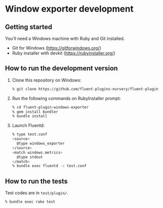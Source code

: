 # Window exporter development

## Getting started

You'll need a Windows machine with Ruby and Git installed.

 * Git for Windows (https://gitforwindows.org/)
 * Ruby installer with devkit (https://rubyinstaller.org/)

## How to run the development version

 1. Clone this repository on Windows:
    ```sh
    % git clone https://github.com/fluent-plugins-nursery/fluent-plugin-windows-exporter/
    ```
 2. Run the following commands on RubyInstaller prompt:
    ```sh
    % cd fluent-plugin-windows-exporter
    % gem install bundler
    % bundle install
    ```
 3. Launch Fluentd:
    ```sh
    % type test.conf
    <source>
      @type windows_exporter
    </source>
    <match windows.metrics>
      @type stdout
    </match>
    % bundle exec fluentd -c test.conf
    ```

## How to run the tests

Test codes are in `test/plugin/`.

```sh
% bundle exec rake test
```
